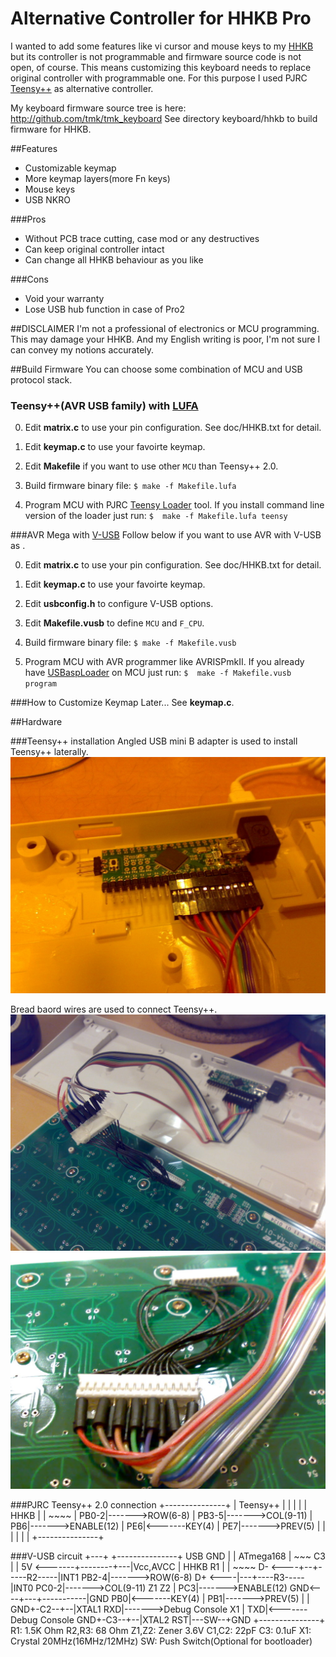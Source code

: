 Alternative Controller for HHKB Pro
===================================
I wanted to add some features like vi cursor and mouse keys to my [HHKB][HHKB] but its controller is not programmable and
firmware source code is not open, of course. This means customizing this keyboard needs to replace original 
controller with programmable one. For this purpose I used PJRC [Teensy++][Teensy] as alternative controller.

[HHKB]: http://www.pfu.fujitsu.com/hhkeyboard/
[Teensy]: http://www.pjrc.com/teensy/


My keyboard firmware source tree is here: http://github.com/tmk/tmk_keyboard
See directory keyboard/hhkb to build firmware for HHKB.


##Features
* Customizable keymap
* More keymap layers(more Fn keys)
* Mouse keys
* USB NKRO

###Pros
* Without PCB trace cutting, case mod or any destructives
* Can keep original controller intact
* Can change all HHKB behaviour as you like

###Cons
* Void your warranty
* Lose USB hub function in case of Pro2

##DISCLAIMER
I'm not a professional of electronics or MCU programming. This may damage your HHKB.
And my English writing is poor, I'm not sure I can convey my notions accurately.






##Build Firmware
You can choose some combination of MCU and USB protocol stack.

### Teensy++(AVR USB family) with [LUFA]
0. Edit **matrix.c** to use your pin configuration. See doc/HHKB.txt for detail.

1. Edit **keymap.c** to use your favoirte keymap.

2. Edit **Makefile** if you want to use other `MCU` than Teensy++ 2.0.

3. Build firmware binary file:
    `$ make -f Makefile.lufa`

4. Program MCU with PJRC [Teensy Loader] tool. If you install command line version of the loader just run:
    `$  make -f Makefile.lufa teensy`

[LUFA]: http://www.fourwalledcubicle.com/LUFA.php
[Teensy Loader]: http://www.pjrc.com/teensy/loader.html


###AVR Mega with [V-USB]
Follow below if you want to use AVR with V-USB as .

0. Edit **matrix.c** to use your pin configuration. See doc/HHKB.txt for detail.

1. Edit **keymap.c** to use your favoirte keymap.

2. Edit **usbconfig.h** to configure V-USB options. 

3. Edit **Makefile.vusb** to define `MCU` and `F_CPU`.

4. Build firmware binary file:
    `$ make -f Makefile.vusb`

5. Program MCU with AVR programmer like AVRISPmkII. If you already have [USBaspLoader] on MCU just run:
    `$  make -f Makefile.vusb program`

[V-USB]: http://www.obdev.at/products/vusb/index.html
[USBaspLoader]: http://www.obdev.at/products/vusb/usbasploader.html


###How to Customize Keymap
Later...
See **keymap.c**.


##Hardware

###Teensy++ installation
Angled USB mini B adapter is used to install Teensy++ laterally.
![Teensy install](doc/HHKB_img/teensy_install.jpg)

Bread baord wires are used to connect Teensy++.
![Teensy wiring](doc/HHKB_img/teensy_wiring.jpg)
![Connector](doc/HHKB_img/connector_contact.jpg)


###PJRC Teensy++ 2.0 connection
                            +---------------+
                            |   Teensy++    |
                            |               |
                            |               |        HHKB
                            |               |        ~~~~
                            |          PB0-2|------->ROW(6-8)
                            |          PB3-5|------->COL(9-11)
                            |            PB6|------->ENABLE(12)
                            |            PE6|<-------KEY(4)
                            |            PE7|------->PREV(5)
                            |               |
                            |               |
                            |               |
                            +---------------+


###V-USB circuit
                    +---+   +---------------+
    USB            GND  |   |   ATmega168   |
    ~~~                 C3  |               |
    5V <-------+--------+---|Vcc,AVCC       |        HHKB
               R1           |               |        ~~~~
    D- <----+--+-----R2-----|INT1      PB2-4|------->ROW(6-8)
    D+ <----|---+----R3-----|INT0      PC0-2|------->COL(9-11)
            Z1  Z2          |            PC3|------->ENABLE(12)
    GND<----+---+-----------|GND         PB0|<-------KEY(4)
                            |            PB1|------->PREV(5)
                            |               |
                GND+-C2--+--|XTAL1       RXD|------->Debug Console
                         X1 |            TXD|<-------Debug Console
                GND+-C3--+--|XTAL2       RST|---SW--+GND
                            +---------------+
    R1:     1.5K Ohm
    R2,R3:  68 Ohm
    Z1,Z2:  Zener 3.6V
    C1,C2:  22pF
    C3:     0.1uF
    X1:     Crystal 20MHz(16MHz/12MHz)
    SW:     Push Switch(Optional for bootloader)
